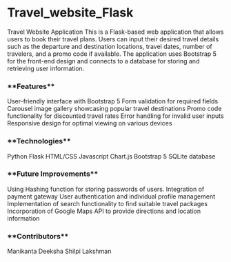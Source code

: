 # Travel_website_Flask
Travel Website Application
This is a Flask-based web application that allows users to book their travel plans. Users can input their desired travel details such as the departure and destination locations, travel dates, number of travelers, and a promo code if available. The application uses Bootstrap 5 for the front-end design and connects to a database for storing and retrieving user information.

<h3>**Features**</h3>
User-friendly interface with Bootstrap 5 
Form validation for required fields
Carousel image gallery showcasing popular travel destinations
Promo code functionality for discounted travel rates
Error handling for invalid user inputs
Responsive design for optimal viewing on various devices

<h3>**Technologies**</h3>
Python Flask
HTML/CSS
Javascript
Chart.js
Bootstrap 5
SQLite database

<h3>**Future Improvements**</h3>
Using Hashing function for storing passwords of users.
Integration of payment gateway
User authentication and individual profile management
Implementation of search functionality to find suitable travel packages
Incorporation of Google Maps API to provide directions and location information


<h3>**Contributors**</h3>
Manikanta
Deeksha
Shilpi
Lakshman

